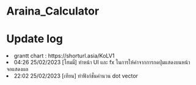 # Araina_Calculator

# Update log
<li>grantt chart : https://shorturl.asia/KoLV1</li>
<li>04:26 25/02/2023 [โฮมมี่] ทำหน้า UI และ fx ในการให้ค่าจากการกดปุ่มแสดงบนหน้าจอแสดงผล</li>
<li>22:02 25/02/2023 [เทียน] ทำฟังก์ชั่นคำนวน dot vector</li>
